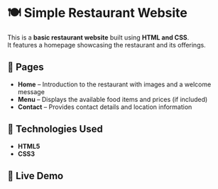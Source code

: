 # 🍽️ Simple Restaurant Website

This is a **basic restaurant website** built using **HTML and CSS**.  
It features a homepage showcasing the restaurant and its offerings.

## 📄 Pages
- **Home** – Introduction to the restaurant with images and a welcome message  
- **Menu** – Displays the available food items and prices (if included)  
- **Contact** – Provides contact details and location information  

## 🎨 Technologies Used
- **HTML5**
- **CSS3**

## 📌 Live Demo


